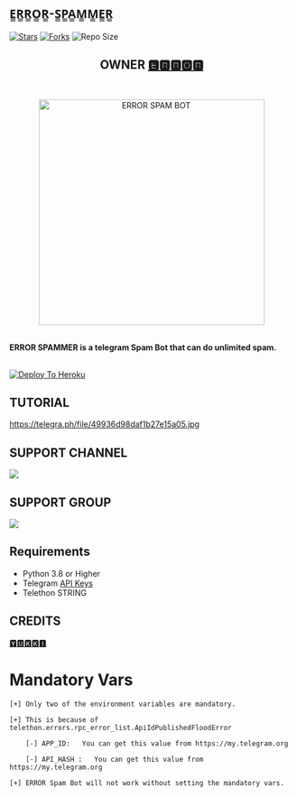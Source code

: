## E̳R̳R̳O̳R̳-S̳P̳A̳M̳M̳E̳R̳

[![Stars](https://img.shields.io/github/stars/itz-error/ERROR-Spam-Bot?&style=flat-square)]( https://github.com/itz-error/ERROR-Spam-Bot/stargazers)
[![Forks](https://img.shields.io/github/forks/itz-error/ERROR-Spam-Bot?&style=flat-square)]( https://github.com/itz-error/ERROR-Spam-Bot/network/members)
![Repo Size](https://img.shields.io/github/repo-size/itz-error/ERROR-Spam-Bot?style=flat-square)

<h2 align="center"><b>OWNER <a href="https://telegram.dog/itz_error">🅴🆁🆁🅾🆁</a></b></h2>
<br>
<p align="center">
   <a href="https://github.com/itz-error/ERROR-SPAM-BOT"><img src="https://telegra.ph/file/c5a659d1d185478523fc6.jpg" alt="ERROR SPAM BOT" width=400px></a>
   <br>
   <br>
</p>
<b>ERROR SPAMMER is a telegram Spam Bot that can do unlimited spam.</b>
<br>
<br>
   
[![Deploy To Heroku](https://www.herokucdn.com/deploy/button.svg)](https://heroku.com/deploy?template=https://github.com/itz-error/ERROR-Spam-Bot)
## TUTORIAL
https://telegra.ph/file/49936d98daf1b27e15a05.jpg
## SUPPORT CHANNEL
<a href="https://t.me/error_spammer"><img src="https://img.shields.io/badge/Join-Support%20Channel-red.svg?style=for-the-badge&logo=Telegram"></a>
## SUPPORT GROUP
<a href="https://t.me/error_spammer_support"><img src="https://img.shields.io/badge/Join-Support%20Group-blue.svg?style=for-the-badge&logo=Telegram"></a>

## Requirements 
* Python 3.8 or Higher
* Telegram [API Keys](https://my.telegram.org/apps)
* Telethon STRING

## CREDITS
[🆈🆄🅺🅺🅸](https://github.com/YukkiBot/YukkiMultiSpamBot)

# Mandatory Vars
```
[+] Only two of the environment variables are mandatory.

[+] This is because of telethon.errors.rpc_error_list.ApiIdPublishedFloodError

    [-] APP_ID:   You can get this value from https://my.telegram.org
    
    [-] API_HASH :   You can get this value from https://my.telegram.org
    
[+] ERROR Spam Bot will not work without setting the mandatory vars.
```
